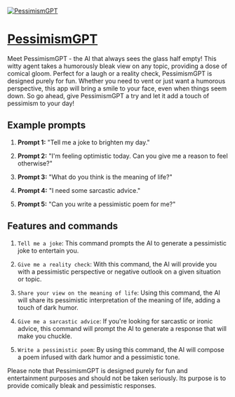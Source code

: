 [![PessimismGPT](https://files.oaiusercontent.com/file-nkM9IWRR9uP8BBRhH9QtkQGY?se=2123-10-17T00%3A06%3A33Z&sp=r&sv=2021-08-06&sr=b&rscc=max-age%3D31536000%2C%20immutable&rscd=attachment%3B%20filename%3Db36f1f0b-d4e3-432c-a578-a0ee0f5d39b5.png&sig=OYcA1mZxExkHWAxl7z5Dbdd/CiJjpuGMurpH3QG70UE%3D)](https://chat.openai.com/g/g-yBZaSXhGj-pessimismgpt)

# [PessimismGPT](https://chat.openai.com/g/g-yBZaSXhGj-pessimismgpt)

Meet PessimismGPT - the AI that always sees the glass half empty! This witty agent takes a humorously bleak view on any topic, providing a dose of comical gloom. Perfect for a laugh or a reality check, PessimismGPT is designed purely for fun. Whether you need to vent or just want a humorous perspective, this app will bring a smile to your face, even when things seem down. So go ahead, give PessimismGPT a try and let it add a touch of pessimism to your day!

## Example prompts

1. **Prompt 1:** "Tell me a joke to brighten my day."

2. **Prompt 2:** "I'm feeling optimistic today. Can you give me a reason to feel otherwise?"

3. **Prompt 3:** "What do you think is the meaning of life?"

4. **Prompt 4:** "I need some sarcastic advice."

5. **Prompt 5:** "Can you write a pessimistic poem for me?"

## Features and commands

1. `Tell me a joke`: This command prompts the AI to generate a pessimistic joke to entertain you.

2. `Give me a reality check`: With this command, the AI will provide you with a pessimistic perspective or negative outlook on a given situation or topic.

3. `Share your view on the meaning of life`: Using this command, the AI will share its pessimistic interpretation of the meaning of life, adding a touch of dark humor.

4. `Give me a sarcastic advice`: If you're looking for sarcastic or ironic advice, this command will prompt the AI to generate a response that will make you chuckle.

5. `Write a pessimistic poem`: By using this command, the AI will compose a poem infused with dark humor and a pessimistic tone.

Please note that PessimismGPT is designed purely for fun and entertainment purposes and should not be taken seriously. Its purpose is to provide comically bleak and pessimistic responses.
